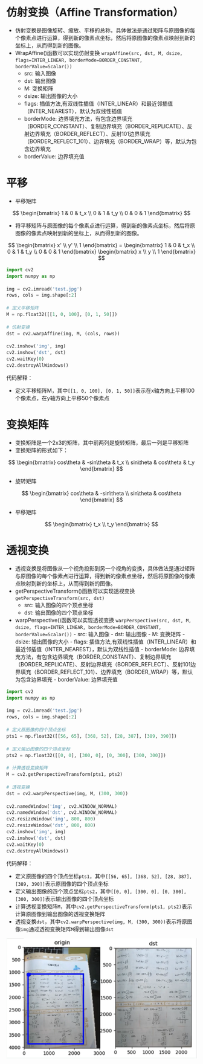 # 仿射变换（Affine Transformation）
 - 仿射变换是图像旋转、缩放、平移的总称，具体做法是通过矩阵与原图像的每个像素点进行运算，得到新的像素点坐标，然后将原图像的像素点映射到新的坐标上，从而得到新的图像。
 - WrapAffine()函数可以实现仿射变换
  `wrapAffine(src, dst, M, dsize, flags=INTER_LINEAR, borderMode=BORDER_CONSTANT, borderValue=Scalar())`
    - src: 输入图像
    - dst: 输出图像
    - M: 变换矩阵
    - dsize: 输出图像的大小
    - flags: 插值方法,有双线性插值（INTER_LINEAR）和最近邻插值（INTER_NEAREST），默认为双线性插值
    - borderMode: 边界填充方法，有包含边界填充（BORDER_CONSTANT）、复制边界填充（BORDER_REPLICATE）、反射边界填充（BORDER_REFLECT）、反射101边界填充（BORDER_REFLECT_101）、边界填充（BORDER_WRAP）等，默认为包含边界填充
    - borderValue: 边界填充值


# 平移
- 平移矩阵

$$
\begin{bmatrix}
1 & 0 & t_x \\
0 & 1 & t_y \\
0 & 0 & 1
\end{bmatrix}
$$

- 将平移矩阵与原图像的每个像素点进行运算，得到新的像素点坐标，然后将原图像的像素点映射到新的坐标上，从而得到新的图像。

$$
\begin{bmatrix}
x' \\
y' \\
1
\end{bmatrix} =
\begin{bmatrix}
1 & 0 & t_x \\
0 & 1 & t_y \\
0 & 0 & 1
\end{bmatrix}
\begin{bmatrix}
x \\
y \\
1
\end{bmatrix}
$$

```python
import cv2
import numpy as np

img = cv2.imread('test.jpg')
rows, cols = img.shape[:2]

# 定义平移矩阵
M = np.float32([[1, 0, 100], [0, 1, 50]])

# 仿射变换
dst = cv2.warpAffine(img, M, (cols, rows))

cv2.imshow('img', img)
cv2.imshow('dst', dst)
cv2.waitKey(0)
cv2.destroyAllWindows()
```
代码解释：
- 定义平移矩阵M，其中`[[1, 0, 100], [0, 1, 50]]`表示在x轴方向上平移100个像素点，在y轴方向上平移50个像素点


# 变换矩阵
- 变换矩阵是一个2x3的矩阵，其中前两列是旋转矩阵，最后一列是平移矩阵
- 变换矩阵的形式如下：

$$
\begin{bmatrix}
cos\theta & -sin\theta & t_x \\
sin\theta & cos\theta & t_y
\end{bmatrix}
$$

- 旋转矩阵

$$
\begin{bmatrix}
cos\theta & -sin\theta \\
sin\theta & cos\theta
\end{bmatrix}
$$

- 平移矩阵

$$
\begin{bmatrix}
t_x \\
t_y
\end{bmatrix}
$$


# 透视变换
- 透视变换是将图像从一个视角投影到另一个视角的变换，具体做法是通过矩阵与原图像的每个像素点进行运算，得到新的像素点坐标，然后将原图像的像素点映射到新的坐标上，从而得到新的图像。
- getPerspectiveTransform()函数可以实现透视变换
  `getPerspectiveTransform(src, dst)`
    - src: 输入图像的四个顶点坐标
    - dst: 输出图像的四个顶点坐标
- warpPerspective()函数可以实现透视变换
    `warpPerspective(src, dst, M, dsize, flags=INTER_LINEAR, borderMode=BORDER_CONSTANT, borderValue=Scalar())`
        - src: 输入图像
        - dst: 输出图像
        - M: 变换矩阵
        - dsize: 输出图像的大小
        - flags: 插值方法,有双线性插值（INTER_LINEAR）和最近邻插值（INTER_NEAREST），默认为双线性插值
        - borderMode: 边界填充方法，有包含边界填充（BORDER_CONSTANT）、复制边界填充（BORDER_REPLICATE）、反射边界填充（BORDER_REFLECT）、反射101边界填充（BORDER_REFLECT_101）、边界填充（BORDER_WRAP）等，默认为包含边界填充
        - borderValue: 边界填充值

```python
import cv2
import numpy as np

img = cv2.imread('test.jpg')
rows, cols = img.shape[:2]

# 定义原图像的四个顶点坐标
pts1 = np.float32([[56, 65], [368, 52], [28, 387], [389, 390]])

# 定义输出图像的四个顶点坐标
pts2 = np.float32([[0, 0], [300, 0], [0, 300], [300, 300]])

# 计算透视变换矩阵
M = cv2.getPerspectiveTransform(pts1, pts2)

# 透视变换
dst = cv2.warpPerspective(img, M, (300, 300))

cv2.namedWindow('img', cv2.WINDOW_NORMAL)
cv2.namedWindow('dst', cv2.WINDOW_NORMAL)
cv2.resizeWindow('img', 800, 800)
cv2.resizeWindow('dst', 800, 800)
cv2.imshow('img', img)
cv2.imshow('dst', dst)
cv2.waitKey(0)
cv2.destroyAllWindows()
```
代码解释：
- 定义原图像的四个顶点坐标`pts1`，其中`[[56, 65], [368, 52], [28, 387], [389, 390]]`表示原图像的四个顶点坐标
- 定义输出图像的四个顶点坐标`pts2`，其中`[[0, 0], [300, 0], [0, 300], [300, 300]]`表示输出图像的四个顶点坐标
- 计算透视变换矩阵`M`，其中`cv2.getPerspectiveTransform(pts1, pts2)`表示计算原图像到输出图像的透视变换矩阵
- 透视变换`dst`，其中`cv2.warpPerspective(img, M, (300, 300))`表示将原图像`img`通过透视变换矩阵`M`得到输出图像`dst`

![alt text](image.png)


